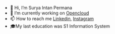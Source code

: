 - 👋 Hi, I’m Surya Intan Permana
- 🔭 I’m currently working on [Opencloud](https://opencloud.id/)
- 📫 How to reach me [Linkedin](https://www.linkedin.com/in/surya-intan-permana-b60766214/), [Instagram](https://www.instagram.com/aaayrus_/)
- 🎓My last education was S1 Information System

<!---
yhaae01/yhaae01 is a ✨ special ✨ repository because its `README.md` (this file) appears on your GitHub profile.
You can click the Preview link to take a look at your changes.
--->
